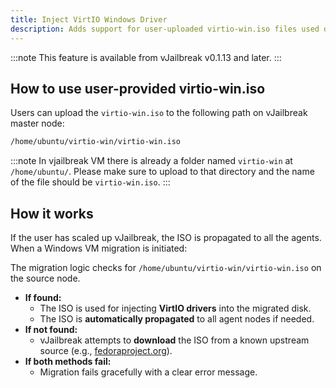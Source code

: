 ```yaml
--- 
title: Inject VirtIO Windows Driver
description: Adds support for user-uploaded virtio-win.iso files used during Windows VM migrations. If the ISO is present at /home/ubuntu/virtio-win/virtio-win.iso, it is used directly and propagated to agents. If missing, vJailbreak attempts to download it. Migration fails gracefully if both methods are unavailable.
---
```


:::note
This feature is available from vJailbreak v0.1.13 and later.
:::

## How to use user-provided virtio-win.iso

Users can upload the `virtio-win.iso` to the following path on vJailbreak master node:

```bash
/home/ubuntu/virtio-win/virtio-win.iso
```

:::note
In vjailbreak VM there is already a folder named `virtio-win` at `/home/ubuntu/`. Please make sure to upload to that directory and the name of the file should be `virtio-win.iso`.
:::


## How it works

If the user has scaled up vJailbreak, the ISO is propagated to all the agents. 
When a Windows VM migration is initiated: 

The migration logic checks for `/home/ubuntu/virtio-win/virtio-win.iso` on the source node.

- **If found:**
  - The ISO is used for injecting **VirtIO drivers** into the migrated disk.
  - The ISO is **automatically propagated** to all agent nodes if needed.
- **If not found:**
  - vJailbreak attempts to **download** the ISO from a known upstream source (e.g., [fedoraproject.org](https://fedorapeople.org/groups/virt/virtio-win/direct-downloads/)).
- **If both methods fail:**
  - Migration fails gracefully with a clear error message.







